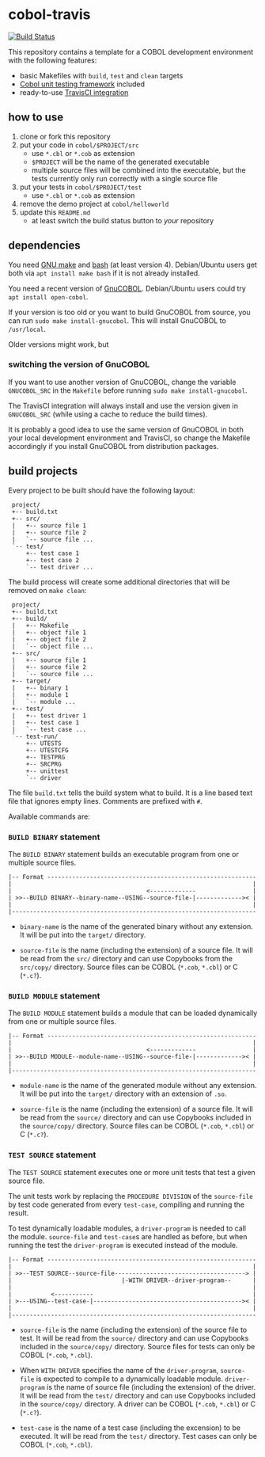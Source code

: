 cobol-travis
============

[![Build Status](https://travis-ci.org/mmitch/cobol-travis.svg?branch=master)](https://travis-ci.org/mmitch/cobol-travis)

This repository contains a template for a COBOL development
environment with the following features:

- basic Makefiles with ``build``, ``test`` and ``clean`` targets
- [Cobol unit testing framework](https://github.com/neopragma/cobol-unit-test)
  included
- ready-to-use [TravisCI integration](https://travis-ci.org)


how to use
----------
 
1. clone or fork this repository
2. put your code in ``cobol/$PROJECT/src``
   - use ``*.cbl`` or ``*.cob`` as extension
   - ``$PROJECT`` will be the name of the generated executable
   - multiple source files will be combined into the executable, but
     the tests currently only run correctly with a single source file
3. put your tests in ``cobol/$PROJECT/test``
   - use ``*.cbl`` or ``*.cob`` as extension
4. remove the demo project at ``cobol/helloworld``
5. update this ``README.md``
   - at least switch the build status button to _your_ repository


dependencies
------------

You need [GNU make](http://www.gnu.org/software/make/) and
[bash](http://tiswww.case.edu/php/chet/bash/bashtop.html) (at least
version 4).  Debian/Ubuntu users get both via ``apt install make
bash`` if it is not already installed.

You need a recent version of [GnuCOBOL](https://savannah.gnu.org/projects/gnucobol).
Debian/Ubuntu users could try ``apt install open-cobol``.

If your version is too old or you want to build GnuCOBOL from source,
you can run ``sudo make install-gnucobol``.  This will install
GnuCOBOL to ``/usr/local``.

Older versions might work, but 

### switching the version of GnuCOBOL

If you want to use another version of GnuCOBOL, change the variable
``GNUCOBOL_SRC`` in the ``Makefile`` before running ``sudo make
install-gnucobol``.

The TravisCI integration will always install and use the version given
in ``GNUCOBOL_SRC`` (while using a cache to reduce the build times).

It is probably a good idea to use the same version of GnuCOBOL in both
your local development environment and TravisCI, so change the
Makefile accordingly if you install GnuCOBOL from distribution
packages.


build projects
--------------

Every project to be built should have the following layout:

```
 project/
 +-- build.txt
 +-- src/
 |   +-- source file 1
 |   +-- source file 2
 |   `-- source file ...
 `-- test/
     +-- test case 1
     +-- test case 2
     `-- test driver ...
```

The build process will create some additional directories that will be
removed on ``make clean``:

```
 project/
 +-- build.txt
 +-- build/
 |   +-- Makefile
 |   +-- object file 1
 |   +-- object file 2
 |   `-- object file ...
 +-- src/
 |   +-- source file 1
 |   +-- source file 2
 |   `-- source file ...
 +-- target/
 |   +-- binary 1
 |   +-- module 1
 |   `-- module ...
 +-- test/
 |   +-- test driver 1
 |   +-- test case 1
 |   `-- test case ...
 `-- test-run/
     +-- UTESTS
     +-- UTESTCFG
     +-- TESTPRG
     +-- SRCPRG
     +-- unittest
     `-- driver
```

The file ``build.txt`` tells the build system what to build.  It is a
line based text file that ignores empty lines.  Comments are
prefixed with ``#``.

Available commands are:

### `BUILD BINARY` statement

The `BUILD BINARY` statement builds an executable program
from one or multiple source files.

```
|-- Format -----------------------------------------------------------
|                                                                    |
|                                      <-------------                |
| >>--BUILD BINARY--binary-name--USING--source-file-|------------->< |
|                                                                    |
|---------------------------------------------------------------------
```

* `binary-name` is the name of the generated binary without any extension.
  It will be put into the `target/` directory.
 

* `source-file` is the name (including the extension) of a source file.
  It will be read from the `src/` directory and can use Copybooks from the
  `src/copy/` directory.
  Source files can be COBOL (`*.cob`,  `*.cbl`) or C (`*.c?`).


### `BUILD MODULE` statement

The `BUILD MODULE` statement builds a module that can be loaded 
dynamically
from one or multiple source files.

```
|-- Format -----------------------------------------------------------
|                                                                    |
|                                      <-------------                |
| >>--BUILD MODULE--module-name--USING--source-file-|------------->< |
|                                                                    |
|---------------------------------------------------------------------
```

* `module-name` is the name of the generated module without any extension.
  It will be put into the `target/` directory with an extension of `.so`.

* `source-file` is the name (including the extension) of a source file.
  It will be read from the `source/` directory and can use Copybooks
  included in the `source/copy/` directory.
  Source files can be COBOL (`*.cob`,  `*.cbl`) or C (`*.c?`).

### `TEST SOURCE` statement

The `TEST SOURCE` statement executes one or more unit tests
that test a given source file.

The unit tests work by replacing the `PROCEDURE DIVISION` of the 
`source-file`
by test code generated from every `test-case`, compiling and running the 
result.

To test dynamically loadable modules, a `driver-program` is needed to call
the module.  `source-file` and `test-case`s are handled as before, but 
when
running the test the `driver-program` is executed instead of the module.

```
|-- Format -----------------------------------------------------------
|                                                                    |
| >>--TEST SOURCE--source-file-------------------------------------> |
|                               |-WITH DRIVER--driver-program--      |
|                                                                    |
|           <-----------                                             |
| >---USING--test-case-|------------------------------------------>< |
|                                                                    |
|---------------------------------------------------------------------
```

* `source-file` is the name (including the extension) of the source file
  to test.
  It will be read from the `source/` directory and can use Copybooks
  included in the `source/copy/` directory.
  Source files for tests can only be COBOL (`*.cob`,  `*.cbl`).

* When `WITH DRIVER` specifies the name of the `driver-program`, 
`source-file`
  is expected to compile to a dynamically loadable module.
  `driver-program` is the name of source file (including the extension)
  of the driver.
  It will be read from the `test/` directory and can use Copybooks
  included in the `source/copy/` directory.
  A driver can be COBOL (`*.cob`,  `*.cbl`) or C (`*.c?`).

* `test-case` is the name of a test case (including the excension)
  to be executed.
  It will be read from the `test/` directory.
  Test cases can only be COBOL (`*.cob`,  `*.cbl`).
